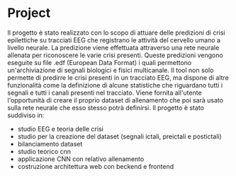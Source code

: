 # Project

Il progetto è stato realizzato con lo scopo di attuare delle predizioni di crisi epilettiche su tracciati EEG che registrano le attività del  cervello umano a livello neurale.
La predizione viene effettuata attraverso una rete neurale allenata per riconoscere le varie crisi presenti.
Queste predizioni vengono eseguite su file .edf (European Data Format) i quali permettono un'archiviazione di segnali biologici e fisici multicanale.
Il tool non solo permette di predirre le crisi presenti in un tracciato EEG, ma dispone di altre funzionalità come la definizione di alcune statistiche che riguardano tutti i segnali e tutti i canali presenti nel tracciato.
Viene fornita all'utente l'opportunità di creare il proprio dataset di allenamento che poi sarà usato sulla rete neurale che esso stesso potrà definirsi. 
Il progetto è stato suddiviso in:

- studio EEG e teoria delle crisi
- studio per la creazione del dataset (segnali ictali, preictali e postictali)
- bilanciamento dataset
- studio teorico cnn
- applicazione CNN con relativo allenamento
- costruzione architettura web con beckend e frontend 
